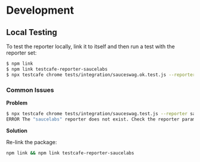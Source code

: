 # Development

## Local Testing

To test the reporter locally, link it to itself and then run a test with the
reporter set:

```sh
$ npm link
$ npm link testcafe-reporter-saucelabs
$ npx testcafe chrome tests/integration/sauceswag.ok.test.js --reporter saucelabs
```

### Common Issues

**Problem**

```sh
$ npx testcafe chrome tests/integration/sauceswag.test.js --reporter saucelabs
ERROR The "saucelabs" reporter does not exist. Check the reporter parameter for errors.
```

**Solution**

Re-link the package:

```sh
npm link && npm link testcafe-reporter-saucelabs
```
